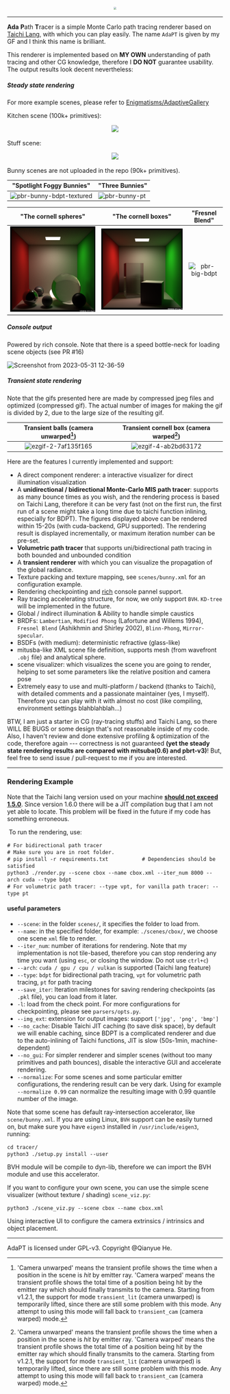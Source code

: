 <p align="center"><img src="https://user-images.githubusercontent.com/46109954/231167203-dc5d7efa-85b7-4d04-b00f-2984051bed17.png" style="zoom: 40%;" /></p>

---

**Ada** **P**ath **T**racer is a simple Monte Carlo path tracing renderer based on [Taichi Lang](https://www.taichi-lang.org/), with which you can play easily. The name `AdaPT` is given by my GF and I think this name is brilliant. 

This renderer is implemented based on **MY OWN** understanding of path tracing and other CG knowledge, therefore I **DO NOT** guarantee usability. The output results look decent nevertheless:

##### Steady state rendering

For more example scenes, please refer to [Enigmatisms/AdaptiveGallery](https://github.com/Enigmatisms/AdaptiveGallery)

Kitchen scene (100k+ primitives):

<p align="center"><img src="https://github.com/Enigmatisms/AdaPT/assets/46109954/4c891d25-70ce-4239-9c48-ddf72c72ad4d"/></p>

Stuff scene:

<p align="center"><img src="https://github.com/Enigmatisms/AdaPT/assets/46109954/d91b93e4-3084-419d-a310-a5dbb11d77ea"/></p>

Bunny scenes are not uploaded in the repo (90k+ primitives).

| "Spotlight Foggy Bunnies" | "Three Bunnies" |
| ------------------------- | --------------- |
|  ![pbr-bunny-bdpt-textured](https://github.com/Enigmatisms/AdaPT/assets/46109954/07f0b226-f94b-4862-8c8e-a9511b5eceeb)            |      ![pbr-bunny-pt](https://github.com/Enigmatisms/AdaPT/assets/46109954/6caee802-8933-4c96-8ca4-281065fe5cfe)           |

|         "The cornell spheres"          |         "The cornell boxes"         | "Fresnel Blend" |
| :------------------------------------: | :---------------------------------: | :------------------------------------: |
| ![](./assets/adapt-cornell-sphere.png) | ![](./assets/adapt-cornell-box.png) | ![pbr-big-bdpt](https://user-images.githubusercontent.com/126778364/225679926-f75aab9f-0f47-4f45-ab4a-3ea7eaf34055.png)|


##### Console output

Powered by rich console. Note that there is a speed bottle-neck for loading scene objects (see PR #16)

![Screenshot from 2023-05-31 12-36-59](https://github.com/Enigmatisms/AdaPT/assets/46109954/963448af-da1b-422d-bcf7-e44aa4808973)



##### Transient state rendering

Note that the gifs presented here are made by compressed jpeg files and optimized (compressed gif). The actual number of images for making the gif is divided by 2, due to the large size of the resulting gif.

|         Transient balls (camera unwarped[^foot])          |         Transient cornell box (camera warped[^foot])         |
| :------------------------------------: | :---------------------------------: |
| ![ezgif-2-7af135f165](https://user-images.githubusercontent.com/126778364/226910459-ee6a3dbd-ad12-480d-a257-8dac1d038842.gif)|![ezgif-4-ab2bd63172](https://user-images.githubusercontent.com/126778364/226910971-3764eb68-9e29-41bd-894d-4a27e9dc49d7.gif)|

[^foot]: 'Camera unwarped' means the transient profile shows the time when a position in the scene is *hit* by emitter ray. 'Camera warped' means the transient profile shows the total time of a position being hit by the emitter ray which should finally transmits to the camera. Starting from v1.2.1, the support for mode `transient_lit` (camera unwarped) is temporarily lifted, since there are still some problem with this mode. Any attempt to using this mode will fall back to `transient_cam` (camera warped) mode.

Here are the features I currently implemented and support:

- A direct component renderer: a interactive visualizer for direct illumination visualization
- A **unidirectional / bidirectional Monte-Carlo MIS path tracer**: supports as many bounce times as you wish, and the rendering process is based on Taichi Lang, therefore it can be very fast (not on the first run, the first run of a scene might take a long time due to taichi function inlining, especially for BDPT). The figures displayed above can be rendered within 15-20s (with cuda-backend, GPU supported). The rendering result is displayed incrementally, or maximum iteration number can be pre-set.
- **Volumetric path tracer** that supports uni/bidirectional path tracing in both bounded and unbounded condition
- A **transient renderer** with which you can visualize the propagation of the global radiance.
- Texture packing and texture mapping, see `scenes/bunny.xml` for an configuration example.
- Rendering checkpointing and [rich](https://github.com/Textualize/rich) console pannel support. 
- Ray tracing accelerating structure, for now, we only support `BVH`. `KD-tree` will be implemented in the future.
- Global / indirect illumination & Ability to handle simple caustics
- BRDFs: `Lambertian`, `Modified Phong` (Lafortune and Willems 1994), `Fresnel Blend` (Ashikhmin and Shirley 2002), `Blinn-Phong`, `Mirror-specular`.
- BSDFs (with medium): deterministic refractive (glass-like)
- mitusba-like XML scene file definition, supports mesh (from wavefront `.obj` file) and analytical sphere.
- scene visualizer: which visualizes the scene you are going to render, helping to set some parameters like the relative position and camera pose
- Extremely easy to use and multi-platform / backend (thanks to Taichi), with detailed comments and a passionate maintainer (yes, I myself). Therefore you can play with it with almost no cost (like compiling, environment settings blahblahblah...)

BTW, I am just a starter in CG (ray-tracing stuffs) and Taichi Lang, so there WILL BE BUGS or some design that's not reasonable inside of my code. Also, I haven't review and done extensive profiling & optimization of the code, therefore again --- correctness is not guaranteed **(yet the steady state rendering results are compared with mitsuba(0.6) and pbrt-v3)**! But, feel free to send issue / pull-request to me if you are interested.

---

### Rendering Example

Note that the Taichi lang version used on your machine  **<u>should not exceed 1.5.0</u>**. Since version 1.6.0 there will be a JIT compilation bug that I am not yet able to locate. This problem will be fixed in the future if my code has something erroneous.

​		To run the rendering, use:

```shell
# For bidirectional path tracer
# Make sure you are in root folder.
# pip install -r requirements.txt			# Dependencies should be satisfied
python3 ./render.py --scene cbox --name cbox.xml --iter_num 8000 --arch cuda --type bdpt
# For volumetric path tracer: --type vpt, for vanilla path tracer: --type pt
```

#### useful parameters

- `--scene`: in the folder `scenes/`, it specifies the folder to load from.
- `--name`: in the specified folder, for example: `./scenes/cbox/`, we choose one scene `xml` file to render.
- `--iter_num`: number of iterations for rendering. Note that my implementation is not tile-based, therefore you can stop rendering any time you want (using `esc`, or closing the window. Do not use `ctrl+c`)
- `--arch`: `cuda / gpu / cpu / vulkan`  is supported (Taichi lang feature)
- `--type`: `bdpt` for bidirectional path tracing, `vpt` for volumetric path tracing, `pt` for path tracing
- `--save_iter`: Iteration milestones for saving rendering checkpoints (as `.pkl` file), you can load from it later.
- `-l`: load from the check point. For more configurations for checkpointing, please see `parsers/opts.py`.
- `--img_ext`: extension for output images: support `['jpg', 'png', 'bmp']`
- `--no_cache`: Disable Taichi JIT caching (to save disk space), by default we will enable caching, since BDPT is a complicated renderer and due to the auto-inlining of Taichi functions, JIT is slow (50s-1min, machine-dependent)
- `--no_gui`: For simpler renderer and simpler scenes (without too many primitives and path bounces), disable the interactive GUI and accelerate rendering.
- `--normalize`: For some scenes and some particular emitter configurations, the rendering result can be very dark. Using for example `--normalize 0.99` can normalize the resulting image with 0.99 quantile number of the image.

Note that some scene has default ray-intersection accelerator, like `scene/bunny.xml`. If you are using Linux, `BVH` support can be easily turned on, but make sure you have `eigen3` installed in `/usr/include/eigen3`, running:

```shell
cd tracer/
python3 ./setup.py install --user
```

BVH module will be compile to dyn-lib, therefore we can import the BVH module and use this accelerator.

If you want to configure your own scene, you can use the simple scene visualizer (without texture / shading) `scene_viz.py`:

```shell
python3 ./scene_viz.py --scene cbox --name cbox.xml
```

Using interactive UI to configure the camera extrinsics / intrinsics and object placement. 

---

AdaPT is licensed under GPL-v3. Copyright @Qianyue He.
